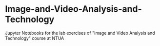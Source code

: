 # Image-and-Video-Analysis-and-Technology

Jupyter Notebooks for the lab exercises of "Image and Video Analysis and Technology" course at NTUA
